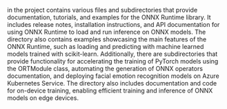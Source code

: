 in the project contains various files and subdirectories that provide documentation, tutorials, and examples for the ONNX Runtime library. It includes release notes, installation instructions, and API documentation for using ONNX Runtime to load and run inference on ONNX models. The directory also contains examples showcasing the main features of the ONNX Runtime, such as loading and predicting with machine learned models trained with scikit-learn. Additionally, there are subdirectories that provide functionality for accelerating the training of PyTorch models using the ORTModule class, automating the generation of ONNX operators documentation, and deploying facial emotion recognition models on Azure Kubernetes Service. The directory also includes documentation and code for on-device training, enabling efficient training and inference of ONNX models on edge devices.